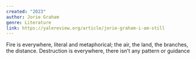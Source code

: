 ```yaml
---
created: "2023"
author: Jorie Graham
genre: Literature
link: https://yalereview.org/article/jorie-graham-i-am-still
---
```

Fire is everywhere, literal and metaphorical; the air, the land, the branches, the distance. Destruction is everywhere, there isn’t any pattern or guidance